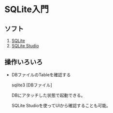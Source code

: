 # SQLite入門

## ソフト
1. [SQLite](https://www.sqlite.org/index.html)
2. [SQLite Studio](https://sqlitestudio.pl/)

## 操作いろいろ
- DBファイルのTableを確認する
  
  sqlite3 [DBファイル]
  
  DBにアタッチした状態で起動できる。

  SQLite Studioを使ってUIから確認することも可能。

